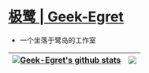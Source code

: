 # [<b>极鹭 | Geek-Egret</b>](http://geek-egret.top)
- 一个坐落于鹭岛的工作室

| <a href="https://github.com/anuraghazra/github-readme-stats"><img align="center" src="https://github-readme-stats.vercel.app/api?username=Geek-Egret&theme=onedark&text_color=b4b3b8&title_color=0b88bb&locale=cn&show_icons=true" alt="Geek-Egret's github stats" /></a> | <a href="https://github.com/anuraghazra/github-readme-stats"><img align="center" src="https://github-readme-stats.vercel.app/api/top-langs/?username=Geek-Egret&layout=compact&bg_color=282c34&title_color=0b88bb&locale=cn" /></a> |
| ------------- | ------------- |